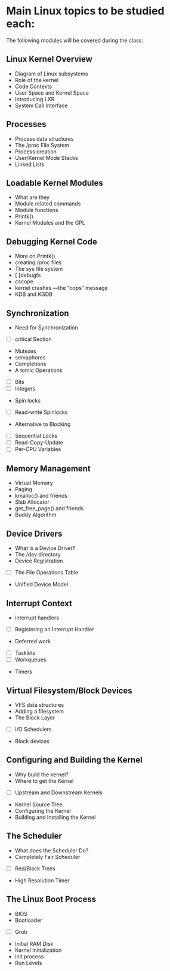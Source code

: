 # Main Linux topics to be studied each:
The following modules will be covered during the class:

## Linux Kernel Overview
- Diagram of Linux subsystems
- Role of the kernel
- Code Contexts
- User Space and Kernel Space
- Introducing LXR
- System Call Interface

## Processes
- Process data structures
- The /proc File System
- Process creation
- User/Kernel Mode Stacks
- Linked Lists
## Loadable Kernel Modules
- What are they
- Module related commands
- Module functions
- Printk()
- Kernel Modules and the GPL
## Debugging Kernel Code
- More on Printk()
- creating /proc files
- The sys file system
 - [ ]debugfs
- cscope
- kernel crashes —the “oops” message
- KDB and KGDB
## Synchronization
- Need for Synchronization
- [ ] critical Section
- Mutexes
- semaphores
- Completions
- A tomic Operations
- [ ] Bits
- [ ] Integers
- Spin locks
- [ ] Read-write Spinlocks
- Alternative to Blocking

- [ ] Sequential Locks
- [ ] Read-Copy-Update
- [ ] Per-CPU Variables
## Memory Management
- Virtual Memory
- Paging
- kmalloc() and friends
- Slab Allocator
- get_free_page() and friends
- Buddy Algorithm
## Device Drivers
- What is a Device Driver?
- The /dev directory
- Device Registration
- [ ] The File Operations Table
- Unified Device Model
 

## Interrupt Context
- interrupt handlers
- [ ] Registering an Interrupt Handler
- Deferred work

- [ ] Tasklets
- [ ] Workqueues
- Timers
## Virtual Filesystem/Block Devices
- VFS data structures
- Adding a filesystem
- The Block Layer
- [ ] I/O Schedulers
- Block devices
## Configuring and Building the Kernel
- Why build the kernel?
- Where to get the Kernel
- [ ] Upstream and Downstream Kernels
- Kernel Source Tree
- Configuring the Kernel
- Building and Installing the Kernel
## The Scheduler
- What does the Scheduler Do?
- Completely Fair Scheduler
- [ ] Red/Black Trees
- High Resolution Timer
## The Linux Boot Process
- BIOS
- Bootloader
- [ ] Grub
- Initial RAM Disk
- Kernel Initialization
- init process
- Run Levels
